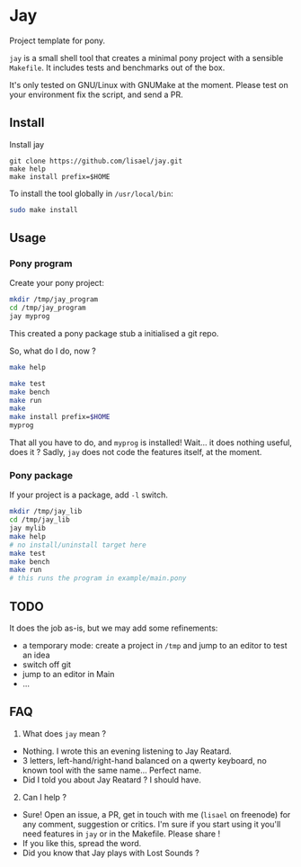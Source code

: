 # Jay

Project template for pony.

`jay` is a small shell tool that creates a minimal pony project with a sensible
`Makefile`. It includes tests and benchmarks out of the box.

It's only tested on GNU/Linux with GNUMake at the moment. Please test on your
environment fix the script, and send a PR.

## Install

Install jay

```
git clone https://github.com/lisael/jay.git
make help
make install prefix=$HOME
```

To install the tool globally in `/usr/local/bin`:

```sh
sudo make install
```

## Usage

### Pony program

Create your pony project:

```sh
mkdir /tmp/jay_program
cd /tmp/jay_program
jay myprog
```

This created a pony package stub a initialised a git repo.

So, what do I do, now ?

```sh
make help
```

```sh
make test
make bench
make run
make
make install prefix=$HOME
myprog
```

That all you have to do, and `myprog` is installed! Wait... it does nothing
useful, does it ? Sadly, `jay` does not code the features itself, at the
moment.

### Pony package

If your project is a package, add `-l` switch.

```sh
mkdir /tmp/jay_lib
cd /tmp/jay_lib
jay mylib
make help
# no install/uninstall target here
make test
make bench
make run
# this runs the program in example/main.pony
```

## TODO

It does the job as-is, but we may add some refinements:

- a temporary mode: create a project in `/tmp` and jump to an editor to test an idea
- switch off git
- jump to an editor in Main
- ...

## FAQ

1. What does `jay` mean ?
  - Nothing. I wrote this an evening listening to Jay Reatard.
  - 3 letters, left-hand/right-hand balanced on a qwerty keyboard, no known tool with the same name... Perfect name.
  - Did I told you about Jay Reatard ? I should have.

2. Can I help ?
  - Sure! Open an issue, a PR, get in touch with me (`lisael` on freenode) for any comment,
  suggestion or critics. I'm sure if you start using it you'll need features in
  `jay` or in the Makefile. Please share !
  - If you like this, spread the word.
  - Did you know that Jay plays with Lost Sounds ? 
